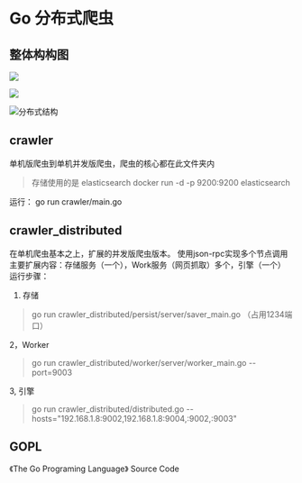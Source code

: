 # Go 分布式爬虫

## 整体构构图



![](https://ws1.sinaimg.cn/large/006tKfTcly1frf8tc77lvj30m00cadge.jpg)

![](https://ws4.sinaimg.cn/large/006tKfTcly1frf8uarwm3j30lz0cft9l.jpg)

![分布式结构](https://ws3.sinaimg.cn/large/006tKfTcly1frf8ybx0lhj30lz0cf0tt.jpg)

## crawler

单机版爬虫到单机并发版爬虫，爬虫的核心都在此文件夹内

>存储使用的是 elasticsearch
docker run -d -p 9200:9200 elasticsearch

运行：
go run crawler/main.go

## crawler_distributed
在单机爬虫基本之上，扩展的并发版爬虫版本。
使用json-rpc实现多个节点调用
主要扩展内容：存储服务（一个），Work服务（网页抓取）多个，引擎（一个）
运行步骤：

1. 存储
> go run crawler_distributed/persist/server/saver_main.go （占用1234端口）

2，Worker
> go run crawler_distributed/worker/server/worker_main.go --port=9003

3, 引擎
> go run crawler_distributed/distributed.go --hosts="192.168.1.8:9002,192.168.1.8:9004,:9002,:9003"


## GOPL
《The Go Programing Language》 Source Code
